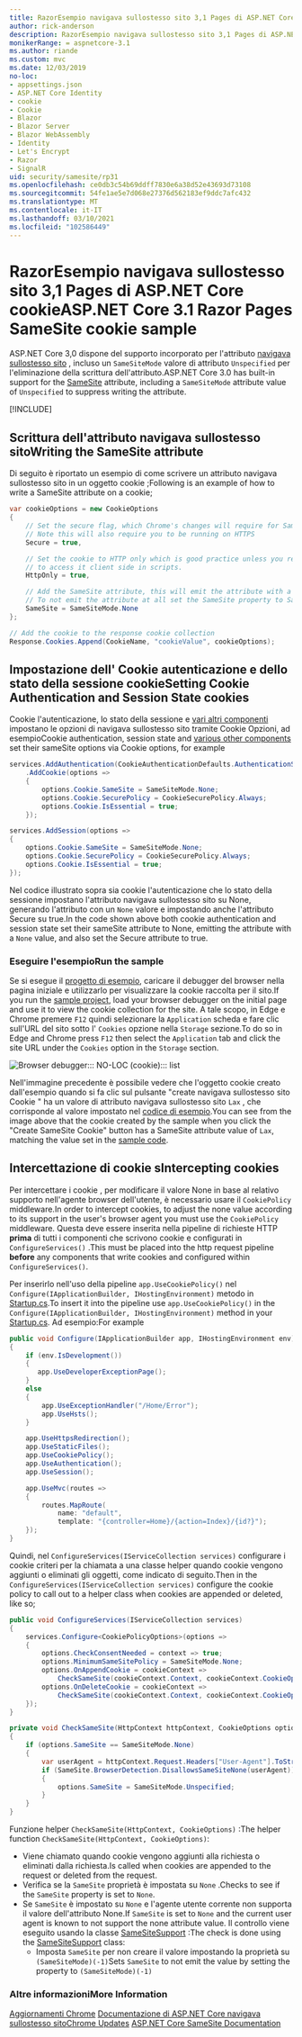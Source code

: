 ```yaml
---
title: RazorEsempio navigava sullostesso sito 3,1 Pages di ASP.NET Core cookie
author: rick-anderson
description: RazorEsempio navigava sullostesso sito 3,1 Pages di ASP.NET Core cookie
monikerRange: = aspnetcore-3.1
ms.author: riande
ms.custom: mvc
ms.date: 12/03/2019
no-loc:
- appsettings.json
- ASP.NET Core Identity
- cookie
- Cookie
- Blazor
- Blazor Server
- Blazor WebAssembly
- Identity
- Let's Encrypt
- Razor
- SignalR
uid: security/samesite/rp31
ms.openlocfilehash: ce0db3c54b69ddff7830e6a38d52e43693d73108
ms.sourcegitcommit: 54fe1ae5e7d068e27376d562183ef9ddc7afc432
ms.translationtype: MT
ms.contentlocale: it-IT
ms.lasthandoff: 03/10/2021
ms.locfileid: "102586449"
---
```

# <a name="aspnet-core-31-razor-pages-samesite-cookie-sample"></a><span data-ttu-id="3adda-103">RazorEsempio navigava sullostesso sito 3,1 Pages di ASP.NET Core cookie</span><span class="sxs-lookup"><span data-stu-id="3adda-103">ASP.NET Core 3.1 Razor Pages SameSite cookie sample</span></span>

<span data-ttu-id="3adda-104">ASP.NET Core 3,0 dispone del supporto incorporato per l'attributo [navigava sullostesso sito](https://www.owasp.org/index.php/SameSite) , incluso un `SameSiteMode` valore di attributo `Unspecified` per l'eliminazione della scrittura dell'attributo.</span><span class="sxs-lookup"><span data-stu-id="3adda-104">ASP.NET Core 3.0 has built-in support for the [SameSite](https://www.owasp.org/index.php/SameSite) attribute, including a `SameSiteMode` attribute value of `Unspecified` to suppress writing the attribute.</span></span>

[!INCLUDE[](~/includes/SameSiteIdentity.md)]

## <a name="writing-the-samesite-attribute"></a><a name="sampleCode"></a><span data-ttu-id="3adda-105">Scrittura dell'attributo navigava sullostesso sito</span><span class="sxs-lookup"><span data-stu-id="3adda-105">Writing the SameSite attribute</span></span>

<span data-ttu-id="3adda-106">Di seguito è riportato un esempio di come scrivere un attributo navigava sullostesso sito in un oggetto cookie ;</span><span class="sxs-lookup"><span data-stu-id="3adda-106">Following is an example of how to write a SameSite attribute on a cookie;</span></span>

```csharp
var cookieOptions = new CookieOptions
{
    // Set the secure flag, which Chrome's changes will require for SameSite none.
    // Note this will also require you to be running on HTTPS
    Secure = true,

    // Set the cookie to HTTP only which is good practice unless you really do need
    // to access it client side in scripts.
    HttpOnly = true,

    // Add the SameSite attribute, this will emit the attribute with a value of none.
    // To not emit the attribute at all set the SameSite property to SameSiteMode.Unspecified.
    SameSite = SameSiteMode.None
};

// Add the cookie to the response cookie collection
Response.Cookies.Append(CookieName, "cookieValue", cookieOptions);
```

## <a name="setting-cookie-authentication-and-session-state-cookies"></a><span data-ttu-id="3adda-107">Impostazione dell' Cookie autenticazione e dello stato della sessione cookie</span><span class="sxs-lookup"><span data-stu-id="3adda-107">Setting Cookie Authentication and Session State cookies</span></span>

<span data-ttu-id="3adda-108">Cookie l'autenticazione, lo stato della sessione e [vari altri componenti](../samesite.md?view=aspnetcore-3.0) impostano le opzioni di navigava sullostesso sito tramite Cookie Opzioni, ad esempio</span><span class="sxs-lookup"><span data-stu-id="3adda-108">Cookie authentication, session state and [various other components](../samesite.md?view=aspnetcore-3.0) set their sameSite options via Cookie options, for example</span></span>

```csharp
services.AddAuthentication(CookieAuthenticationDefaults.AuthenticationScheme)
    .AddCookie(options =>
    {
        options.Cookie.SameSite = SameSiteMode.None;
        options.Cookie.SecurePolicy = CookieSecurePolicy.Always;
        options.Cookie.IsEssential = true;
    });

services.AddSession(options =>
{
    options.Cookie.SameSite = SameSiteMode.None;
    options.Cookie.SecurePolicy = CookieSecurePolicy.Always;
    options.Cookie.IsEssential = true;
});
```

<span data-ttu-id="3adda-109">Nel codice illustrato sopra sia cookie l'autenticazione che lo stato della sessione impostano l'attributo navigava sullostesso sito su None, generando l'attributo con un `None` valore e impostando anche l'attributo Secure su true.</span><span class="sxs-lookup"><span data-stu-id="3adda-109">In the code shown above both cookie authentication and session state set their sameSite attribute to None, emitting the attribute with a `None` value, and also set the Secure attribute to true.</span></span>

### <a name="run-the-sample"></a><span data-ttu-id="3adda-110">Eseguire l'esempio</span><span class="sxs-lookup"><span data-stu-id="3adda-110">Run the sample</span></span>

<span data-ttu-id="3adda-111">Se si esegue il [progetto di esempio](https://github.com/blowdart/AspNetSameSiteSamples/tree/master/AspNetCore31RazorPages), caricare il debugger del browser nella pagina iniziale e utilizzarlo per visualizzare la cookie raccolta per il sito.</span><span class="sxs-lookup"><span data-stu-id="3adda-111">If you run the [sample project](https://github.com/blowdart/AspNetSameSiteSamples/tree/master/AspNetCore31RazorPages), load your browser debugger on the initial page and use it to view the cookie collection for the site.</span></span> <span data-ttu-id="3adda-112">A tale scopo, in Edge e Chrome premere `F12` quindi selezionare la `Application` scheda e fare clic sull'URL del sito sotto l' `Cookies` opzione nella `Storage` sezione.</span><span class="sxs-lookup"><span data-stu-id="3adda-112">To do so in Edge and Chrome press `F12` then select the `Application` tab and click the site URL under the `Cookies` option in the `Storage` section.</span></span>

![Browser debugger::: NO-LOC (cookie)::: list](BrowserDebugger.png)

<span data-ttu-id="3adda-114">Nell'immagine precedente è possibile vedere che l'oggetto cookie creato dall'esempio quando si fa clic sul pulsante "create navigava sullostesso sito Cookie " ha un valore di attributo navigava sullostesso sito `Lax` , che corrisponde al valore impostato nel [codice di esempio](#sampleCode).</span><span class="sxs-lookup"><span data-stu-id="3adda-114">You can see from the image above that the cookie created by the sample when you click the "Create SameSite Cookie" button has a SameSite attribute value of `Lax`, matching the value set in the [sample code](#sampleCode).</span></span>

## <a name="intercepting-cookies"></a><a name="interception"></a><span data-ttu-id="3adda-115">Intercettazione di cookie s</span><span class="sxs-lookup"><span data-stu-id="3adda-115">Intercepting cookies</span></span>

<span data-ttu-id="3adda-116">Per intercettare i cookie , per modificare il valore None in base al relativo supporto nell'agente browser dell'utente, è necessario usare il `CookiePolicy` middleware.</span><span class="sxs-lookup"><span data-stu-id="3adda-116">In order to intercept cookies, to adjust the none value according to its support in the user's browser agent you must use the `CookiePolicy` middleware.</span></span> <span data-ttu-id="3adda-117">Questa deve essere inserita nella pipeline di richieste HTTP **prima** di tutti i componenti che scrivono cookie e configurati in `ConfigureServices()` .</span><span class="sxs-lookup"><span data-stu-id="3adda-117">This must be placed into the http request pipeline **before** any components that write cookies and configured within `ConfigureServices()`.</span></span>

<span data-ttu-id="3adda-118">Per inserirlo nell'uso della pipeline `app.UseCookiePolicy()` nel `Configure(IApplicationBuilder, IHostingEnvironment)` metodo in [Startup.cs](https://github.com/blowdart/AspNetSameSiteSamples/blob/master/AspNetCore21MVC/Startup.cs).</span><span class="sxs-lookup"><span data-stu-id="3adda-118">To insert it into the pipeline use `app.UseCookiePolicy()` in the `Configure(IApplicationBuilder, IHostingEnvironment)` method in your [Startup.cs](https://github.com/blowdart/AspNetSameSiteSamples/blob/master/AspNetCore21MVC/Startup.cs).</span></span> <span data-ttu-id="3adda-119">Ad esempio:</span><span class="sxs-lookup"><span data-stu-id="3adda-119">For example</span></span>

```csharp
public void Configure(IApplicationBuilder app, IHostingEnvironment env)
{
    if (env.IsDevelopment())
    {
       app.UseDeveloperExceptionPage();
    }
    else
    {
        app.UseExceptionHandler("/Home/Error");
        app.UseHsts();
    }

    app.UseHttpsRedirection();
    app.UseStaticFiles();
    app.UseCookiePolicy();
    app.UseAuthentication();
    app.UseSession();

    app.UseMvc(routes =>
    {
        routes.MapRoute(
            name: "default",
            template: "{controller=Home}/{action=Index}/{id?}");
    });
}
```

<span data-ttu-id="3adda-120">Quindi, nel `ConfigureServices(IServiceCollection services)` configurare i cookie criteri per la chiamata a una classe helper quando cookie vengono aggiunti o eliminati gli oggetti, come indicato di seguito.</span><span class="sxs-lookup"><span data-stu-id="3adda-120">Then in the `ConfigureServices(IServiceCollection services)` configure the cookie policy to call out to a helper class when cookies are appended or deleted, like so;</span></span>

```csharp
public void ConfigureServices(IServiceCollection services)
{
    services.Configure<CookiePolicyOptions>(options =>
    {
        options.CheckConsentNeeded = context => true;
        options.MinimumSameSitePolicy = SameSiteMode.None;
        options.OnAppendCookie = cookieContext =>
            CheckSameSite(cookieContext.Context, cookieContext.CookieOptions);
        options.OnDeleteCookie = cookieContext =>
            CheckSameSite(cookieContext.Context, cookieContext.CookieOptions);
    });
}

private void CheckSameSite(HttpContext httpContext, CookieOptions options)
{
    if (options.SameSite == SameSiteMode.None)
    {
        var userAgent = httpContext.Request.Headers["User-Agent"].ToString();
        if (SameSite.BrowserDetection.DisallowsSameSiteNone(userAgent))
        {
            options.SameSite = SameSiteMode.Unspecified;
        }
    }
}
```

<span data-ttu-id="3adda-121">Funzione helper `CheckSameSite(HttpContext, CookieOptions)` :</span><span class="sxs-lookup"><span data-stu-id="3adda-121">The helper function `CheckSameSite(HttpContext, CookieOptions)`:</span></span>

* <span data-ttu-id="3adda-122">Viene chiamato quando cookie vengono aggiunti alla richiesta o eliminati dalla richiesta.</span><span class="sxs-lookup"><span data-stu-id="3adda-122">Is called when cookies are appended to the request or deleted from the request.</span></span>
* <span data-ttu-id="3adda-123">Verifica se la `SameSite` proprietà è impostata su `None` .</span><span class="sxs-lookup"><span data-stu-id="3adda-123">Checks to see if the `SameSite` property is set to `None`.</span></span>
* <span data-ttu-id="3adda-124">Se `SameSite` è impostato su `None` e l'agente utente corrente non supporta il valore dell'attributo None.</span><span class="sxs-lookup"><span data-stu-id="3adda-124">If `SameSite` is set to `None` and the current user agent is known to not support the none attribute value.</span></span> <span data-ttu-id="3adda-125">Il controllo viene eseguito usando la classe [SameSiteSupport](https://github.com/dotnet/AspNetCore.Docs/blob/main/aspnetcore/security/samesite/snippets/SameSiteSupport.cs) :</span><span class="sxs-lookup"><span data-stu-id="3adda-125">The check is done using the [SameSiteSupport](https://github.com/dotnet/AspNetCore.Docs/blob/main/aspnetcore/security/samesite/snippets/SameSiteSupport.cs) class:</span></span>
  * <span data-ttu-id="3adda-126">Imposta `SameSite` per non creare il valore impostando la proprietà su `(SameSiteMode)(-1)`</span><span class="sxs-lookup"><span data-stu-id="3adda-126">Sets `SameSite` to not emit the value by setting the property to `(SameSiteMode)(-1)`</span></span>

### <a name="more-information"></a><span data-ttu-id="3adda-127">Altre informazioni</span><span class="sxs-lookup"><span data-stu-id="3adda-127">More Information</span></span>
 
<span data-ttu-id="3adda-128">[Aggiornamenti Chrome](https://www.chromium.org/updates/same-site) 
 [Documentazione di ASP.NET Core navigava sullostesso sito](xref:security/samesite)</span><span class="sxs-lookup"><span data-stu-id="3adda-128">[Chrome Updates](https://www.chromium.org/updates/same-site)
[ASP.NET Core SameSite Documentation](xref:security/samesite)</span></span>
